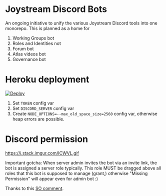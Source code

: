# Joystream Discord Bots

An ongoing initiative to unify the various Joystream Discord tools into one monorepo. This is planned as a home for 
1. Working Groups bot
2. Roles and Identities not
3. Forum bot
4. Atlas videos bot
5. Governance bot



# Heroku deployment
<p>
  <a href="https://heroku.com/deploy">
    <img src="https://www.herokucdn.com/deploy/button.svg" alt="Deploy">
  </a>
</p>

1. Set `TOKEN` config var
2. Set `DISCORD_SERVER` config var
3. Create `NODE_OPTIONS=--max_old_space_size=2560` config var, otherwise heap errors are possible.

# Discord permission

https://i.stack.imgur.com/ICWVL.gif

Important gotcha: 
When server admin invites the bot via an invite link, the bot is assigned a server role typically. This role MUST be dragged above all roles that this bot is supposed to manage (grant,) otherwise "Missing Permission" will appear even for admin bot :)

Thanks to this [SO comment](https://stackoverflow.com/a/67799671).
